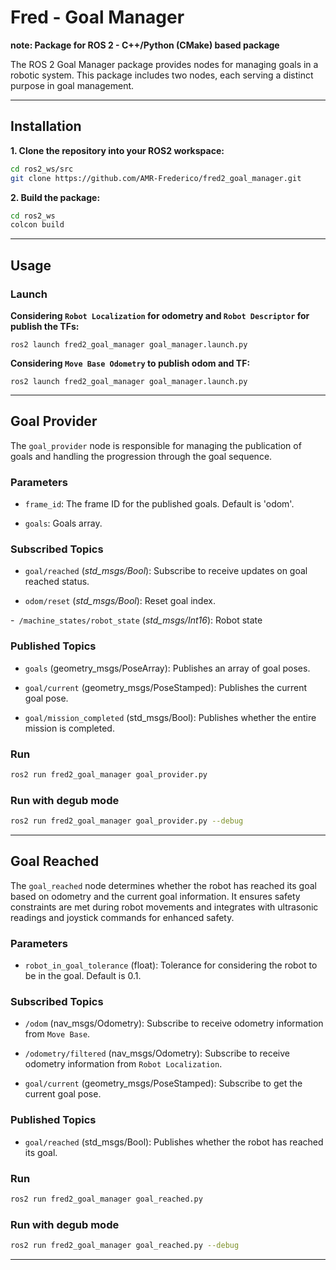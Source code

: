 # Fred - Goal Manager

**note: Package for ROS 2 - C++/Python (CMake) based package**

The ROS 2 Goal Manager package provides nodes for managing goals in a robotic system. This package includes two nodes, each serving a distinct purpose in goal management.

---

## Installation

**1. Clone the repository into your ROS2 workspace:**

```bash
cd ros2_ws/src
git clone https://github.com/AMR-Frederico/fred2_goal_manager.git
```

**2. Build the package:**

```bash
cd ros2_ws
colcon build
```

---

## Usage

### Launch

**Considering `Robot Localization` for odometry and `Robot Descriptor` for publish the TFs:**
```
ros2 launch fred2_goal_manager goal_manager.launch.py 
```

**Considering `Move Base Odometry` to publish odom and TF:**
```
ros2 launch fred2_goal_manager goal_manager.launch.py
```

---


## Goal Provider

The `goal_provider` node is responsible for managing the publication of goals and handling the progression through the goal sequence.

### Parameters

- `frame_id`: The frame ID for the published goals. Default is 'odom'.

- `goals`: Goals array.

### Subscribed Topics

- `goal/reached` (*std_msgs/Bool*): Subscribe to receive updates on goal reached status.

- `odom/reset` (*std_msgs/Bool*): Reset goal index.

-` /machine_states/robot_state` (*std_msgs/Int16*): Robot state 

### Published Topics

- `goals` (geometry_msgs/PoseArray): Publishes an array of goal poses.

- `goal/current` (geometry_msgs/PoseStamped): Publishes the current goal pose.

- `goal/mission_completed` (std_msgs/Bool): Publishes whether the entire mission is completed.


### Run

```bash 
ros2 run fred2_goal_manager goal_provider.py
```

### Run with degub mode

```bash 
ros2 run fred2_goal_manager goal_provider.py --debug
```

---
 
## Goal Reached

The `goal_reached` node determines whether the robot has reached its goal based on odometry and the current goal information. It ensures safety constraints are met during robot movements and integrates with ultrasonic readings and joystick commands for enhanced safety.

### Parameters

- `robot_in_goal_tolerance` (float): Tolerance for considering the robot to be in the goal. Default is 0.1.


### Subscribed Topics

- `/odom` (nav_msgs/Odometry): Subscribe to receive odometry information from `Move Base`.

- `/odometry/filtered` (nav_msgs/Odometry): Subscribe to receive odometry information from `Robot Localization`.

- `goal/current` (geometry_msgs/PoseStamped): Subscribe to get the current goal pose.

### Published Topics

- `goal/reached` (std_msgs/Bool): Publishes whether the robot has reached its goal.

### Run

```bash 
ros2 run fred2_goal_manager goal_reached.py
```

### Run with degub mode

```bash 
ros2 run fred2_goal_manager goal_reached.py --debug
```

---